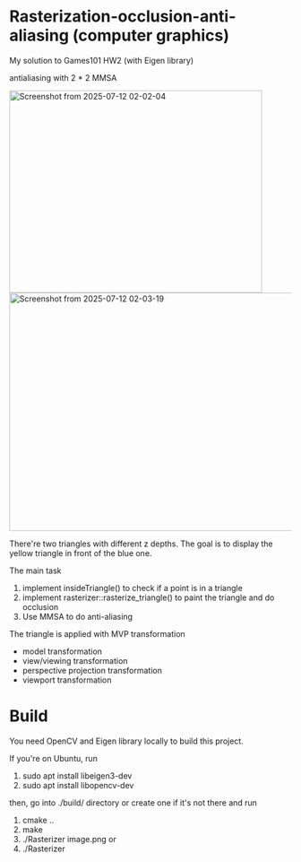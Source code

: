 # Rasterization-occlusion-anti-aliasing (computer graphics) 
My solution to Games101 HW2 (with Eigen library)

antialiasing with 2 * 2 MMSA 

<img width="451" height="361" alt="Screenshot from 2025-07-12 02-02-04" src="https://github.com/user-attachments/assets/3e1188c2-c031-4033-a7c2-2800ad295119" />

<img width="590" height="425" alt="Screenshot from 2025-07-12 02-03-19" src="https://github.com/user-attachments/assets/df616632-5a0b-4cb5-b6ce-02f3af6fd692" />

There're two triangles with different z depths. The goal is to display the yellow triangle in front of the blue one.

The main task
1. implement insideTriangle() to check if a point is in a triangle
2. implement rasterizer::rasterize_triangle() to paint the triangle and do occlusion
3. Use MMSA to do anti-aliasing

The triangle is applied with
MVP transformation
- model transformation
- view/viewing transformation
- perspective projection transformation
- viewport transformation

# Build
You need OpenCV and Eigen library locally to build this project. 

If you're on Ubuntu, run 
1. sudo apt install libeigen3-dev
2. sudo apt install libopencv-dev

then, go into ./build/ directory or create one if it's not there and run
1. cmake ..
2. make
3. ./Rasterizer image.png 
or 
3. ./Rasterizer
